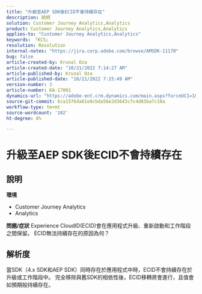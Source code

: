 ```yaml
---
title: "升級至AEP SDK後ECID不會持續存在"
description: 說明
solution: Customer Journey Analytics,Analytics
product: Customer Journey Analytics,Analytics
applies-to: "Customer Journey Analytics,Analytics"
keywords: 「KCS」
resolution: Resolution
internal-notes: "https://jira.corp.adobe.com/browse/AMSDK-11170"
bug: false
article-created-by: Krunal Oza
article-created-date: "10/21/2022 7:14:27 AM"
article-published-by: Krunal Oza
article-published-date: "10/21/2022 7:15:49 AM"
version-number: 3
article-number: KA-17001
dynamics-url: "https://adobe-ent.crm.dynamics.com/main.aspx?forceUCI=1&pagetype=entityrecord&etn=knowledgearticle&id=f94d81f9-0f51-ed11-bba2-002248086a27"
source-git-commit: 6ca1576da61e0cbda56e2d3643c7c4d83ba7c10a
workflow-type: tm+mt
source-wordcount: '102'
ht-degree: 8%

---
```


# 升級至AEP SDK後ECID不會持續存在

## 說明

<b>環境</b>
- Customer Journey Analytics
- Analytics



<b>問題/症狀</b>
Experience CloudID(ECID)會在應用程式升級、重新啟動和工作階段之間保留。 ECID無法持續存在的原因為何？


## 解析度


當SDK（4.x SDK和AEP SDK）同時存在於應用程式中時，ECID不會持續存在於升級或工作階段中。 完全移除與舊SDK的相依性後，ECID移轉將會進行，且值會如預期般持續存在。

